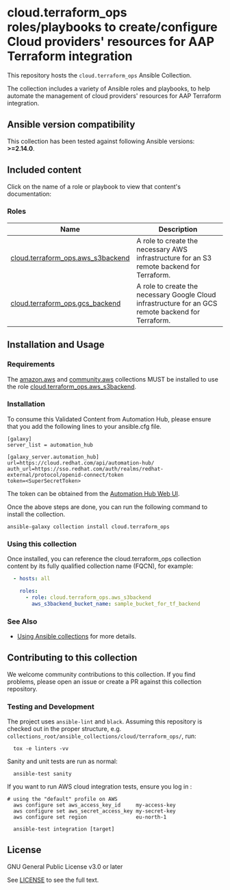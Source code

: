# cloud.terraform_ops roles/playbooks to create/configure Cloud providers' resources for AAP Terraform integration

This repository hosts the `cloud.terraform_ops` Ansible Collection.

The collection includes a variety of Ansible roles and playbooks, to help automate the management of cloud providers' resources for AAP Terraform integration.

<!--start requires_ansible-->
## Ansible version compatibility

This collection has been tested against following Ansible versions: **>=2.14.0**.

## Included content

Click on the name of a role or playbook to view that content's documentation:

<!--start collection content-->
### Roles
Name | Description
--- | ---
[cloud.terraform_ops.aws_s3backend](https://github.com/redhat-cop/cloud.terraform_ops/blob/main/roles/aws_s3backend/README.md)|A role to create the necessary AWS infrastructure for an S3 remote backend for Terraform.
[cloud.terraform_ops.gcs_backend](https://github.com/redhat-cop/cloud.terraform_ops/blob/main/roles/gcs_backend/README.md)|A role to create the necessary Google Cloud infrastructure for an GCS remote backend for Terraform.

## Installation and Usage

### Requirements

The [amazon.aws](https://github.com/ansible-collections/amazon.aws) and [community.aws](https://github.com/ansible-collections/amazon.aws) collections MUST be installed to use the role [cloud.terraform_ops.aws_s3backend](https://github.com/redhat-cop/cloud.terraform_ops/blob/main/roles/aws_s3backend/README.md).


### Installation

To consume this Validated Content from Automation Hub, please ensure that you add the following lines to your ansible.cfg file.

```
[galaxy]
server_list = automation_hub

[galaxy_server.automation_hub]
url=https://cloud.redhat.com/api/automation-hub/
auth_url=https://sso.redhat.com/auth/realms/redhat-external/protocol/openid-connect/token
token=<SuperSecretToken>
```
The token can be obtained from the [Automation Hub Web UI](https://console.redhat.com/ansible/automation-hub/token).

Once the above steps are done, you can run the following command to install the collection.

```
ansible-galaxy collection install cloud.terraform_ops
```

### Using this collection

Once installed, you can reference the cloud.terraform_ops collection content by its fully qualified collection name (FQCN), for example:

```yaml
  - hosts: all

    roles:
      - role: cloud.terraform_ops.aws_s3backend
        aws_s3backend_bucket_name: sample_bucket_for_tf_backend
```

### See Also

* [Using Ansible collections](https://docs.ansible.com/ansible/latest/user_guide/collections_using.html) for more details.

## Contributing to this collection

We welcome community contributions to this collection. If you find problems, please open an issue or create a PR against this collection repository.

### Testing and Development

The project uses `ansible-lint` and `black`.
Assuming this repository is checked out in the proper structure,
e.g. `collections_root/ansible_collections/cloud/terraform_ops/`, run:

```shell
  tox -e linters -vv
```

Sanity and unit tests are run as normal:

```shell
  ansible-test sanity
```

If you want to run AWS cloud integration tests, ensure you log in :

```shell
# using the "default" profile on AWS
  aws configure set aws_access_key_id     my-access-key
  aws configure set aws_secret_access_key my-secret-key
  aws configure set region                eu-north-1

  ansible-test integration [target]
```

## License

GNU General Public License v3.0 or later

See [LICENSE](https://github.com/redhat-cop/cloud.terraform_ops/blob/main/LICENSE) to see the full text.
